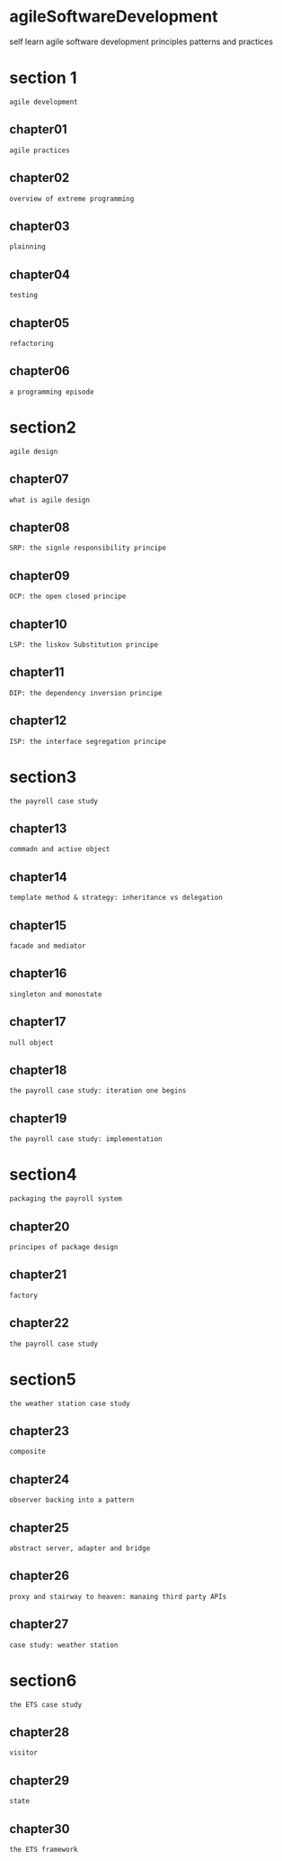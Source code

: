 # agileSoftwareDevelopment
self learn agile software development principles patterns and practices

# section 1
    agile development

## chapter01
    agile practices

## chapter02
    overview of extreme programming

## chapter03
    plainning

## chapter04
    testing

## chapter05
    refactoring

## chapter06
    a programming episode

# section2
    agile design

## chapter07
    what is agile design

## chapter08
    SRP: the signle responsibility principe

## chapter09
    OCP: the open closed principe

## chapter10
    LSP: the liskov Substitution principe

## chapter11
    DIP: the dependency inversion principe

## chapter12
    ISP: the interface segregation principe

# section3
    the payroll case study

## chapter13
    commadn and active object
    
## chapter14
    template method & strategy: inheritance vs delegation

## chapter15
    facade and mediator

## chapter16
    singleton and monostate

## chapter17
    null object

## chapter18
    the payroll case study: iteration one begins

## chapter19
    the payroll case study: implementation

# section4
    packaging the payroll system

## chapter20
    principes of package design

## chapter21
    factory

## chapter22
    the payroll case study

# section5
    the weather station case study

## chapter23
    composite

## chapter24
    observer backing into a pattern

## chapter25
    abstract server, adapter and bridge

## chapter26
    proxy and stairway to heaven: manaing third party APIs

## chapter27
    case study: weather station

# section6
    the ETS case study

## chapter28
    visitor

## chapter29
    state

## chapter30
    the ETS framework
